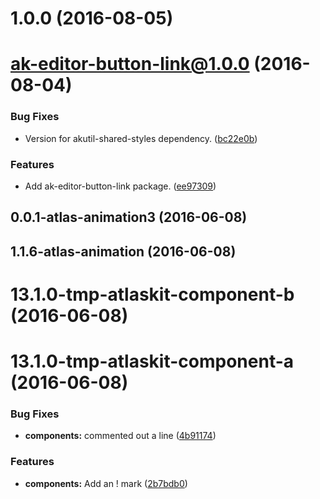 <a name="1.0.0"></a>
# 1.0.0 (2016-08-05)



<a name="ak-editor-button-link@1.0.0"></a>
# ak-editor-button-link@1.0.0 (2016-08-04)


### Bug Fixes

* Version for akutil-shared-styles dependency. ([bc22e0b](https://bitbucket.org/atlassian/atlaskit/commits/bc22e0b))


### Features

* Add ak-editor-button-link package. ([ee97309](https://bitbucket.org/atlassian/atlaskit/commits/ee97309))



<a name="0.0.1-atlas-animation3"></a>
## 0.0.1-atlas-animation3 (2016-06-08)



<a name="1.1.6-atlas-animation"></a>
## 1.1.6-atlas-animation (2016-06-08)



<a name="13.1.0-tmp-atlaskit-component-b"></a>
# 13.1.0-tmp-atlaskit-component-b (2016-06-08)



<a name="13.1.0-tmp-atlaskit-component-a"></a>
# 13.1.0-tmp-atlaskit-component-a (2016-06-08)


### Bug Fixes

* **components:** commented out a line ([4b91174](https://bitbucket.org/atlassian/atlaskit/commits/4b91174))


### Features

* **components:** Add an ! mark ([2b7bdb0](https://bitbucket.org/atlassian/atlaskit/commits/2b7bdb0))



